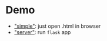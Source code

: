 # Demo

* ["simple"](./simple_demo): just open .html in browser
* ["server"](./server_demo): run `flask` app
